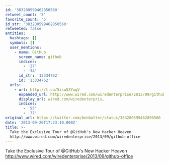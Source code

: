 ```yaml
---
id: '383280599462850560'
retweet_count: '3'
favorite_count: '5'
id_str: '383280599462850560'
retweeted: false
entities:
  hashtags: []
  symbols: []
  user_mentions:
    - name: GitHub
      screen_name: github
      indices:
        - '27'
        - '34'
      id_str: '13334762'
      id: '13334762'
  urls:
    - url: http://t.co/5isw5ZYuqV
      expanded_url: http://www.wired.com/wiredenterprise/2013/09/github-office
      display_url: wired.com/wiredenterpris…
      indices:
        - '55'
        - '77'
original_url: https://twitter.com/benbalter/status/383280599462850560
date: '2013-09-26T17:23:10.000Z'
title: >-
  Take the Exclusive Tour of @GitHub's New Hacker Heaven
  http://www.wired.com/wiredenterprise/2013/09/github-office
---
```


Take the Exclusive Tour of @GitHub's New Hacker Heaven http://www.wired.com/wiredenterprise/2013/09/github-office
